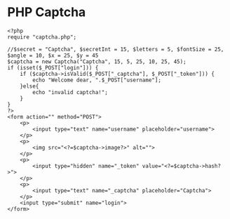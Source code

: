 # PHP Captcha

    <?php
    require "captcha.php";

    //$secret = "Captcha", $secretInt = 15, $letters = 5, $fontSize = 25, $angle = 10, $x = 25, $y = 45
    $captcha = new Captcha("Captcha", 15, 5, 25, 10, 25, 45);
    if (isset($_POST["login"])) {
        if ($captcha->isValid($_POST["_captcha"], $_POST["_token"])) {
            echo "Welcome dear, ".$_POST["username"];
        }else{
            echo "invalid captcha!";
        }
    }
    ?>
    <form action="" method="POST">
        <p>
            <input type="text" name="username" placeholder="username">
        </p>
        <p>
            <img src="<?=$captcha->image?>" alt="">
        </p>
        <p>
            <input type="hidden" name="_token" value="<?=$captcha->hash?>">
        </p>
        <p>
            <input type="text" name="_captcha" placeholder="Captcha">
        </p>
        <input type="submit" name="login">
    </form>
